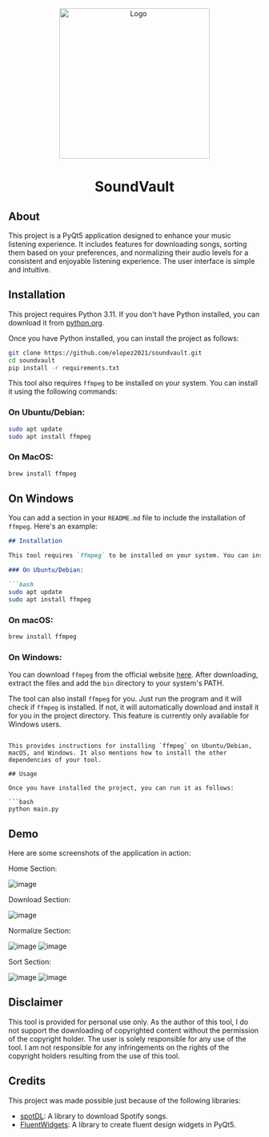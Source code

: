 <div align="center">
  <img src="resource/logo.png" alt="Logo" width="300">
  <h1>SoundVault</h1>
</div>

## About

This project is a PyQt5 application designed to enhance your music listening experience. It includes features for downloading songs, sorting them based on your preferences, and normalizing their audio levels for a consistent and enjoyable listening experience. The user interface is simple and intuitive.

## Installation

This project requires Python 3.11. If you don't have Python installed, you can download it from [python.org](https://www.python.org/downloads/).

Once you have Python installed, you can install the project as follows:

```bash
git clone https://github.com/elopez2021/soundvault.git
cd soundvault
pip install -r requirements.txt
```

This tool also requires `ffmpeg` to be installed on your system. You can install it using the following commands:

### On Ubuntu/Debian:

```bash
sudo apt update
sudo apt install ffmpeg
```

### On MacOS:
```bash
brew install ffmpeg
```

## On Windows

You can add a section in your `README.md` file to include the installation of `ffmpeg`. Here's an example:

```markdown
## Installation

This tool requires `ffmpeg` to be installed on your system. You can install it using the following commands:

### On Ubuntu/Debian:

```bash
sudo apt update
sudo apt install ffmpeg
```

### On macOS:

```bash
brew install ffmpeg
```

### On Windows:

You can download `ffmpeg` from the official website [here](https://ffmpeg.org/download.html). After downloading, extract the files and add the `bin` directory to your system's PATH.

The tool can also install `ffmpeg` for you. Just run the program and it will check if `ffmpeg` is installed. If not, it will automatically download and install it for you in the project directory. This feature is currently only available for Windows users.
```

This provides instructions for installing `ffmpeg` on Ubuntu/Debian, macOS, and Windows. It also mentions how to install the other dependencies of your tool.

## Usage

Once you have installed the project, you can run it as follows:

```bash
python main.py
```

## Demo

Here are some screenshots of the application in action:

Home Section:

![image](demo/home.png)

Download Section:

![image](demo/download.png)

Normalize Section:

![image](demo/normalize.png)
![image](demo/normalizing.png)

Sort Section:

![image](demo/sort.png)
![image](demo/sorting.png)

## Disclaimer

This tool is provided for personal use only. As the author of this tool, I do not support the downloading of copyrighted content without the permission of the copyright holder. The user is solely responsible for any use of the tool. I am not responsible for any infringements on the rights of the copyright holders resulting from the use of this tool.

## Credits

This project was made possible just because of the following libraries:

- [spotDL](https://github.com/spotDL/spotify-downloader): A library to download Spotify songs.
- [FluentWidgets](https://github.com/zhiyiYo/PyQt-Fluent-Widgets.git): A library to create fluent design widgets in PyQt5.
